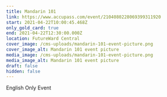 ```yaml
---
title: Mandarin 101
link: https://www.accupass.com/event/2104080228069399311920
start: 2021-04-22T10:00:45.468Z
only_gold_card: true
end: 2021-04-22T12:30:00.000Z
location: FutureWard Central
cover_image: /cms-uploads/mandarin-101-event-picture.png
cover_image_alt: Mandarin 101 event picture
media_image: /cms-uploads/mandarin-101-event-picture.png
media_image_alt: Mandarin 101 event picture
draft: false
hidden: false
---
```

English Only Event